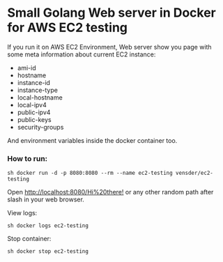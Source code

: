 # Small Golang Web server in Docker for AWS EC2 testing

If you run it on AWS EC2 Environment, Web server show you page with some meta information about current EC2 instance:

* ami-id
* hostname
* instance-id
* instance-type
* local-hostname
* local-ipv4
* public-ipv4
* public-keys
* security-groups

And environment variables inside the docker container too.


### How to run:

``sh
docker run -d -p 8080:8080 --rm --name ec2-testing vensder/ec2-testing
``

Open [http://localhost:8080/Hi%20there!](http://localhost:8080/Hi%20there!) or any other random path after slash in your web browser.

View logs:

``sh
docker logs ec2-testing
``

Stop container:

``sh
docker stop ec2-testing
``
